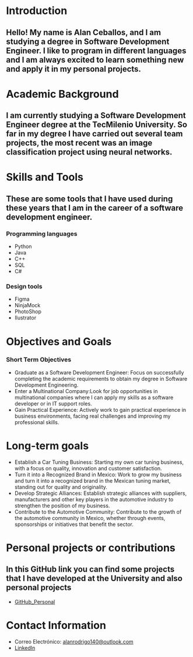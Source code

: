 # Introduction
## Hello! My name is Alan Ceballos, and I am studying a degree in Software Development Engineer. I like to program in different languages ​​and I am always excited to learn something new and apply it in my personal projects.

# Academic Background
## I am currently studying a Software Development Engineer degree at the TecMilenio University. So far in my degree I have carried out several team projects, the most recent was an image classification project using neural networks.

# Skills and Tools
## These are some tools that I have used during these years that I am in the career of a software development engineer.

### Programming languages
* Python
* Java
* C++
* SQL
* C#

### Design tools
* Figma
* NinjaMock
* PhotoShop
* Ilustrator
  
# Objectives and Goals
### Short Term Objectives
* Graduate as a Software Development Engineer: Focus on successfully completing the academic requirements to obtain my degree in Software Development Engineering.
* Enter a Multinational Company:Look for job opportunities in multinational companies where I can apply my skills as a software developer or in IT support roles.
* Gain Practical Experience: Actively work to gain practical experience in business environments, facing real challenges and improving my professional skills.

# Long-term goals
* Establish a Car Tuning Business: Starting my own car tuning business, with a focus on quality, innovation and customer satisfaction.
* Turn it into a Recognized Brand in Mexico: Work to grow my business and turn it into a recognized brand in the Mexican tuning market, standing out for quality and originality.
* Develop Strategic Alliances: Establish strategic alliances with suppliers, manufacturers and other key players in the automotive industry to strengthen the position of my business.
* Contribute to the Automotive Community: Contribute to the growth of the automotive community in Mexico, whether through events, sponsorships or initiatives that benefit the sector.

# Personal projects or contributions
## In this GitHub link you can find some projects that I have developed at the University and also personal projects
* [GitHub_Personal](https://github.com/alanceballos25/Trabajos_TecMilenio)

# Contact Information
* Correo Electrónico: alanrodrigo140@outlook.com
* [LinkedIn](www.linkedin.com/in/alan-ceballos-9ab876227)
